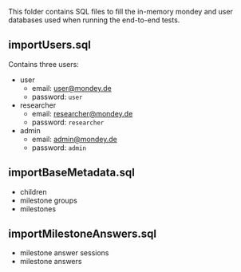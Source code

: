 This folder contains SQL files to fill the in-memory mondey and user databases used when running the end-to-end tests.

## importUsers.sql

Contains three users:

- user
  - email: user@mondey.de
  - password: `user`
- researcher
  - email: researcher@mondey.de
  - password: `researcher`
- admin
  - email: admin@mondey.de
  - password: `admin`

## importBaseMetadata.sql

- children
- milestone groups
- milestones

## importMilestoneAnswers.sql

- milestone answer sessions
- milestone answers
